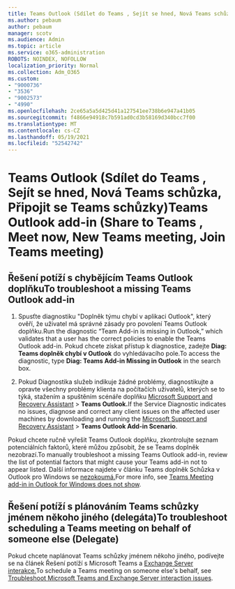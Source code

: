 ```yaml
---
title: Teams Outlook (Sdílet do Teams , Sejít se hned, Nová Teams schůzka, Připojit se Teams schůzky)
ms.author: pebaum
author: pebaum
manager: scotv
ms.audience: Admin
ms.topic: article
ms.service: o365-administration
ROBOTS: NOINDEX, NOFOLLOW
localization_priority: Normal
ms.collection: Adm_O365
ms.custom:
- "9000736"
- "3536"
- "9002573"
- "4990"
ms.openlocfilehash: 2ce65a5a5d425d41a127541ee738b6e947a41b05
ms.sourcegitcommit: f4866e94918c7b591ad0cd3b58169d340bcc7f00
ms.translationtype: MT
ms.contentlocale: cs-CZ
ms.lasthandoff: 05/19/2021
ms.locfileid: "52542742"
---
```

# <a name="teams-outlook-add-in-share-to-teams--meet-now-new-teams-meeting-join-teams-meeting"></a><span data-ttu-id="f66bb-102">Teams Outlook (Sdílet do Teams , Sejít se hned, Nová Teams schůzka, Připojit se Teams schůzky)</span><span class="sxs-lookup"><span data-stu-id="f66bb-102">Teams Outlook add-in (Share to Teams , Meet now, New Teams meeting, Join Teams meeting)</span></span>

## <a name="to-troubleshoot-a-missing-teams-outlook-add-in"></a><span data-ttu-id="f66bb-103">Řešení potíží s chybějícím Teams Outlook doplňku</span><span class="sxs-lookup"><span data-stu-id="f66bb-103">To troubleshoot a missing Teams Outlook add-in</span></span>

1. <span data-ttu-id="f66bb-104">Spusťte diagnostiku "Doplněk týmu chybí v aplikaci Outlook", který ověří, že uživatel má správné zásady pro povolení Teams Outlook doplňku.</span><span class="sxs-lookup"><span data-stu-id="f66bb-104">Run the diagnostic “Team Add-in is missing in Outlook,” which validates that a user has the correct policies to enable the Teams Outlook add-in.</span></span> <span data-ttu-id="f66bb-105">Pokud chcete získat přístup k diagnostice, zadejte **Diag: Teams doplněk chybí v Outlook** do vyhledávacího pole.</span><span class="sxs-lookup"><span data-stu-id="f66bb-105">To access the diagnostic, type **Diag: Teams Add-in Missing in Outlook** in the search box.</span></span>

1. <span data-ttu-id="f66bb-106">Pokud Diagnostika služeb indikuje žádné problémy, diagnostikujte a opravte všechny problémy klienta na počítačích uživatelů, kterých se to týká, stažením a spuštěním scénáře doplňku [Microsoft Support and Recovery Assistant](https://aka.ms/SaRA-TeamsAddInScenario)  >  **Teams Outlook.**</span><span class="sxs-lookup"><span data-stu-id="f66bb-106">If the Service Diagnostic indicates no issues, diagnose and correct any client issues on the affected user machines  by downloading and running the [Microsoft Support and Recovery Assistant](https://aka.ms/SaRA-TeamsAddInScenario) > **Teams Outlook Add-in Scenario**.</span></span>

<span data-ttu-id="f66bb-107">Pokud chcete ručně vyřešit Teams Outlook doplňku, zkontrolujte seznam potenciálních faktorů, které můžou způsobit, že se Teams doplněk nezobrazí.</span><span class="sxs-lookup"><span data-stu-id="f66bb-107">To manually troubleshoot a missing Teams Outlook add-in, review the list of potential factors that might cause your Teams add-in not to appear listed.</span></span> <span data-ttu-id="f66bb-108">Další informace najdete v článku Teams doplněk Schůzka v Outlook pro Windows se [nezokoumá.](/microsoftteams/teams-add-in-for-outlook#teams-meeting-add-in-in-outlook-for-windows-does-not-show)</span><span class="sxs-lookup"><span data-stu-id="f66bb-108">For more info, see [Teams Meeting add-in in Outlook for Windows does not show](/microsoftteams/teams-add-in-for-outlook#teams-meeting-add-in-in-outlook-for-windows-does-not-show).</span></span>

## <a name="to-troubleshoot-scheduling-a-teams-meeting-on-behalf-of-someone-else-delegate"></a><span data-ttu-id="f66bb-109">Řešení potíží s plánováním Teams schůzky jménem někoho jiného (delegáta)</span><span class="sxs-lookup"><span data-stu-id="f66bb-109">To troubleshoot scheduling a Teams meeting on behalf of someone else (Delegate)</span></span>

<span data-ttu-id="f66bb-110">Pokud chcete naplánovat Teams schůzky jménem někoho jiného, podívejte se na článek Řešení potíží s Microsoft Teams a [Exchange Server interakce.](/microsoftteams/troubleshoot/known-issues/teams-exchange-interaction-issue)</span><span class="sxs-lookup"><span data-stu-id="f66bb-110">To schedule a Teams meeting on someone else's behalf, see [Troubleshoot Microsoft Teams and Exchange Server interaction issues](/microsoftteams/troubleshoot/known-issues/teams-exchange-interaction-issue).</span></span>
